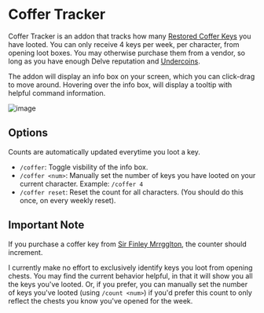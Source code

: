 # Coffer Tracker

Coffer Tracker is an addon that tracks how many [Restored Coffer Keys](https://www.wowhead.com/item=224172/restored-coffer-key) you have looted. You can only receive 4 keys per week, per character, from opening loot boxes. You may otherwise purchase them from a vendor, so long as you have enough Delve reputation and [Undercoins](https://www.wowhead.com/currency=2803/undercoin).

The addon will display an info box on your screen, which you can click-drag to move around. Hovering over the info box, will display a tooltip with helpful command information.

![image](https://github.com/user-attachments/assets/c5725b0f-73cc-4d50-baad-07e9046609c5)

## Options

Counts are automatically updated everytime you loot a key.

* `/coffer`: Toggle visbility of the info box.
* `/coffer <num>`: Manually set the number of keys you have looted on your current character. Example: `/coffer 4`
* `/coffer reset`: Reset the count for all characters. (You should do this once, on every weekly reset).

## Important Note

If you purchase a coffer key from [Sir Finley Mrrgglton](https://www.wowhead.com/npc=208070/sir-finley-mrrgglton), the counter should increment.

I currently make no effort to exclusively identify keys you loot from opening chests. You may find the current behavior helpful, in that it will show you all the keys you've looted. Or, if you prefer, you can manually set the number of keys you've looted (using `/count <num>`) if you'd prefer this count to only reflect the chests you know you've opened for the week.